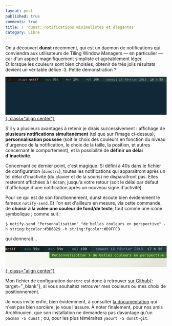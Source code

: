 ```yaml
---
layout: post
published: true
comments: true
title: ! 'dunst: notifications minimalistes et élégantes'
category: Libre
---
```

On a découvert **dunst** récemment, qui est un daemon de notifications qui conviendra aux utilisateurs de Tiling Window Managers — en particulier — car d'un aspect magnifiquement simpliste et agréablement léger.  
Et lorsque les couleurs sont bien choisies, obtenir de très jolis résultats devient un véritable délice :3. Petite démonstration ?

[![démonstration de Dunst](/images/dunst/dunst.gif){: class="align center"}](/images/dunst/dunst.gif)

S'il y a plusieurs avantages à retenir je dirais successivement : affichage de **plusieurs notifications simultanément** (tel que sur l'image ci-dessus), **personnalisation poussée** (soit le choix des couleurs en fonction du niveau d'urgence de la notification, le choix de la taille, la position, et autres concernant le comportement), et la possibilité de **définir un délai d'inactivité**.

Concernant ce dernier point, c'est magique. Si défini à 40s dans le fichier de configuration (`dunstrc`), toutes les notifications qui apparaitront après un tel délai d'inactivité (du clavier et de la souris) ne disparaîtront pas. Elles resteront affichées à l'écran, jusqu'à votre retour (soit le délai par défaut d'affichage d'une notification après un nouveau signe d'activité).

Pour ce qui est de son fonctionnement, dunst écoute bien évidemment le fameux `notify-send`. Et l'on est d'ailleurs en mesure, via cette commande, de **choisir à la volée une couleur de fond/de texte**, tout comme une icône symbolique ; comme suit :

	$ notify-send "Personnalisation" "de belles couleurs en perspective" -h string:bgcolor:#3B6B29 -h string:fgcolor:#D9FFCB

qui donnerait…

[![notify-send permet le choix de couleurs à la volée](/images/dunst/notify-colors.png){: class="align center"}](/images/dunst/notify-colors.png)

Mon fichier de configuration `dunstrc` est donc à retrouver [sur Github](https://github.com/Schoewilliam/configs/blob/master/dunst/dunstrc){: target="_blank"}, si vous souhaitez retrouver mes couleurs ou mes choix de positionnement. 

Je vous invite enfin, bien évidemment, à consulter [la documentation](https://github.com/knopwob/dunst) qui n'est pas bien sorcière, je vous l'assure. À noter finalement, pour nos amis Archlinuxien, que son installation ne demandera pas davantage qu'un `pacman -S dunst` ; ou, pour les plus téméraires `yaourt -S dunst-git`.
